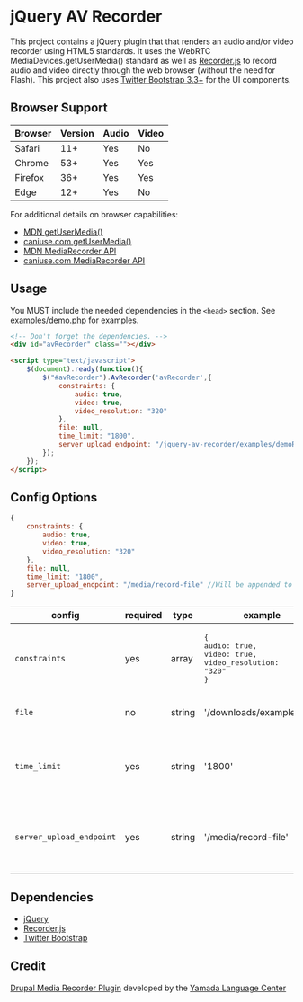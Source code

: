 jQuery AV Recorder
========================
This project contains a jQuery plugin that that renders an audio and/or video recorder using HTML5 standards.  It uses the WebRTC MediaDevices.getUserMedia() standard as well as [Recorder.js](https://github.com/mattdiamond/Recorderjs) to record audio and video directly through the web browser (without the need for Flash).  This project also uses [Twitter Bootstrap 3.3+](https://getbootstrap.com/docs/3.3/getting-started/) for the UI components.

## Browser Support
| Browser | Version | Audio | Video |
| --- | --- | --- | --- |
| Safari | 11+ | Yes | No |
| Chrome | 53+ | Yes | Yes |
| Firefox | 36+ | Yes | Yes |
| Edge | 12+ | Yes | No |

For additional details on browser capabilities: 
* [MDN getUserMedia()](https://developer.mozilla.org/en-US/docs/Web/API/MediaDevices/getUserMedia#Browser_compatibility)
* [caniuse.com getUserMedia()](https://caniuse.com/#search=getUserMedia)
* [MDN MediaRecorder API](https://developer.mozilla.org/en-US/docs/Web/API/MediaRecorder/MediaRecorder#Browser_compatibility)
* [caniuse.com MediaRecorder API](https://caniuse.com/#search=MediaRecorder)

## Usage

You MUST include the needed dependencies in the `<head>` section. See [examples/demo.php](examples/demo.php) for examples.

```Html
<!-- Don't forget the dependencies. -->
<div id="avRecorder" class=""></div>

<script type="text/javascript">
	$(document).ready(function(){
		$("#avRecorder").AvRecorder('avRecorder',{
			constraints: {
				audio: true,
				video: true,
				video_resolution: "320"
			},
			file: null,
			time_limit: "1800",
			server_upload_endpoint: "/jquery-av-recorder/examples/demoRecordFile.php" //Will be appended to the window.orign that the request is coming from.
		});
	});
</script>

```

## Config Options
```Javascript
{
	constraints: {
		audio: true,
		video: true,
		video_resolution: "320"
	},
	file: null,
	time_limit: "1800",
	server_upload_endpoint: "/media/record-file" //Will be appended to the window.orign that the request is coming from.
}
```

| config | required | type | example | description |
| --- | --- | --- | --- | --- |
| `constraints` | yes | array | <pre>{<br/>audio: true,<br/>video: true,<br/>video_resolution: "320"<br/>}</pre> | An array containing the settings to pass into getUserMedia() as constraints. | 
| `file` | no | string | '/downloads/example.mp3' | A string of the path to an existing file. | 
| `time_limit` | yes | string | '1800' | A string representing the max amount of time for a recording in seconds. |  
| `server_upload_endpoint` | yes | string | '/media/record-file' | A string of the server endpoint that will be appended to the request's origin. | 

## Dependencies
* [jQuery](https://jquery.com)
* [Recorder.js](https://github.com/mattdiamond/Recorderjs)
* [Twitter Bootstrap](https://getbootstrap.com/docs/3.3/getting-started/)


## Credit
[Drupal Media Recorder Plugin](https://www.drupal.org/project/media_recorder) developed by the [Yamada Language Center](https://www.drupal.org/yamada-language-center)